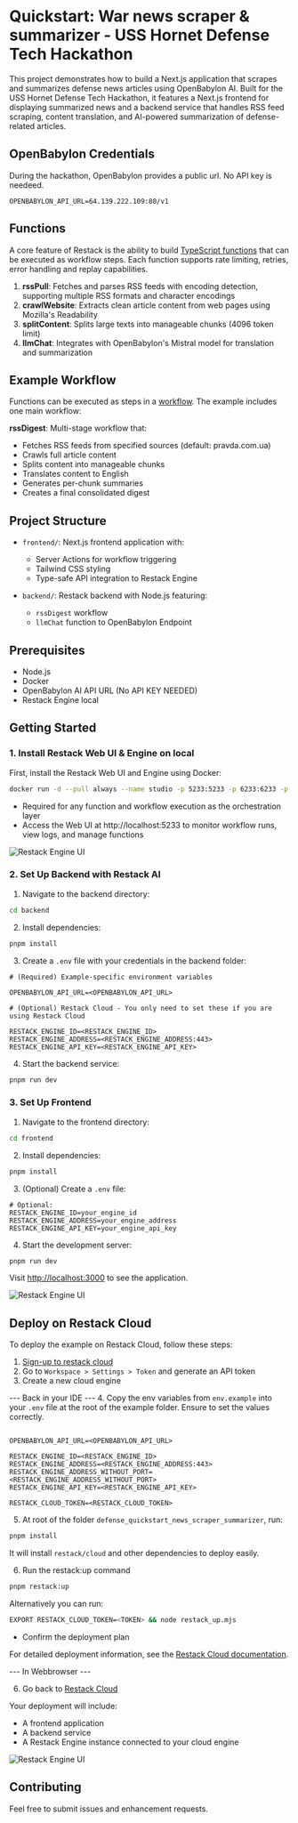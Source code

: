 # Quickstart: War news scraper & summarizer - USS Hornet Defense Tech Hackathon 

This project demonstrates how to build a Next.js application that scrapes and summarizes defense news articles using OpenBabylon AI. Built for the USS Hornet Defense Tech Hackathon, it features a Next.js frontend for displaying summarized news and a backend service that handles RSS feed scraping, content translation, and AI-powered summarization of defense-related articles.

## OpenBabylon Credentials

During the hackathon, OpenBabylon provides a public url. No API key is needeed.

```
OPENBABYLON_API_URL=64.139.222.109:80/v1
```

## Functions

A core feature of Restack is the ability to build [TypeScript functions](https://docs.restack.io/libraries/typescript/reference/functions) that can be executed as workflow steps. Each function supports rate limiting, retries, error handling and replay capabilities.

1. **rssPull**: Fetches and parses RSS feeds with encoding detection, supporting multiple RSS formats and character encodings
2. **crawlWebsite**: Extracts clean article content from web pages using Mozilla's Readability
3. **splitContent**: Splits large texts into manageable chunks (4096 token limit)
4. **llmChat**: Integrates with OpenBabylon's Mistral model for translation and summarization

## Example Workflow

Functions can be executed as steps in a [workflow](https://docs.restack.io/features/workflows). The example includes one main workflow:

**rssDigest**: Multi-stage workflow that:

- Fetches RSS feeds from specified sources (default: pravda.com.ua)
- Crawls full article content
- Splits content into manageable chunks
- Translates content to English
- Generates per-chunk summaries
- Creates a final consolidated digest

## Project Structure

- `frontend/`: Next.js frontend application with:

  - Server Actions for workflow triggering
  - Tailwind CSS styling
  - Type-safe API integration to Restack Engine

- `backend/`: Restack backend with Node.js featuring:
  - `rssDigest` workflow
  - `llmChat` function to OpenBabylon Endpoint

## Prerequisites

- Node.js
- Docker
- OpenBabylon AI API URL (No API KEY NEEDED)
- Restack Engine local


## Getting Started

### 1. Install Restack Web UI & Engine on local

First, install the Restack Web UI and Engine using Docker:

```bash
docker run -d --pull always --name studio -p 5233:5233 -p 6233:6233 -p 7233:7233 ghcr.io/restackio/restack:main
```

- Required for any function and workflow execution as the orchestration layer
- Access the Web UI at http://localhost:5233 to monitor workflow runs, view logs, and manage functions

![Restack Engine UI](./restack-engine-ui.png)


### 2. Set Up Backend with Restack AI

1. Navigate to the backend directory:

```bash
cd backend
```

2. Install dependencies:

```bash
pnpm install
```

3. Create a `.env` file with your credentials in the backend folder:

```
# (Required) Example-specific environment variables

OPENBABYLON_API_URL=<OPENBABYLON_API_URL>

# (Optional) Restack Cloud - You only need to set these if you are using Restack Cloud

RESTACK_ENGINE_ID=<RESTACK_ENGINE_ID>
RESTACK_ENGINE_ADDRESS=<RESTACK_ENGINE_ADDRESS:443>
RESTACK_ENGINE_API_KEY=<RESTACK_ENGINE_API_KEY>
```

4. Start the backend service:

```bash
pnpm run dev
```

### 3. Set Up Frontend

1. Navigate to the frontend directory:

```bash
cd frontend
```

2. Install dependencies:

```bash
pnpm install
```

3. (Optional) Create a `.env` file:

```
# Optional:
RESTACK_ENGINE_ID=your_engine_id
RESTACK_ENGINE_ADDRESS=your_engine_address
RESTACK_ENGINE_API_KEY=your_engine_api_key
```

4. Start the development server:

```bash
pnpm run dev
```

Visit [http://localhost:3000](http://localhost:3000) to see the application.

![Restack Engine UI](./frontend.png)

## Deploy on Restack Cloud

To deploy the example on Restack Cloud, follow these steps:

1. [Sign-up to restack cloud](https:console.restack.io)
2. Go to `Workspace > Settings > Token` and generate an API token
3. Create a new cloud engine

--- Back in your IDE --- 4. Copy the env variables from `env.example` into your `.env` file at the root of the example folder.
Ensure to set the values correctly.

```

OPENBABYLON_API_URL=<OPENBABYLON_API_URL>

RESTACK_ENGINE_ID=<RESTACK_ENGINE_ID>
RESTACK_ENGINE_ADDRESS=<RESTACK_ENGINE_ADDRESS:443>
RESTACK_ENGINE_ADDRESS_WITHOUT_PORT=<RESTACK_ENGINE_ADDRESS_WITHOUT_PORT>
RESTACK_ENGINE_API_KEY=<RESTACK_ENGINE_API_KEY>

RESTACK_CLOUD_TOKEN=<RESTACK_CLOUD_TOKEN>

```

5. At root of the folder `defense_quickstart_news_scraper_summarizer`, run:

```bash
pnpm install
```

It will install `restack/cloud` and other dependencies to deploy easily.

6. Run the restack:up command

```bash
pnpm restack:up
```

Alternatively you can run:

```bash
EXPORT RESTACK_CLOUD_TOKEN=<TOKEN> && node restack_up.mjs
```

- Confirm the deployment plan

For detailed deployment information, see the [Restack Cloud documentation](https://docs.restack.io/restack-cloud/deployrepo).

--- In Webbrowser ---

6. Go back to [Restack Cloud](https://console.restack.io)

Your deployment will include:

- A frontend application
- A backend service 
- A Restack Engine instance connected to your cloud engine

![Restack Engine UI](./restack-cloud-overview.png)

## Contributing

Feel free to submit issues and enhancement requests.
